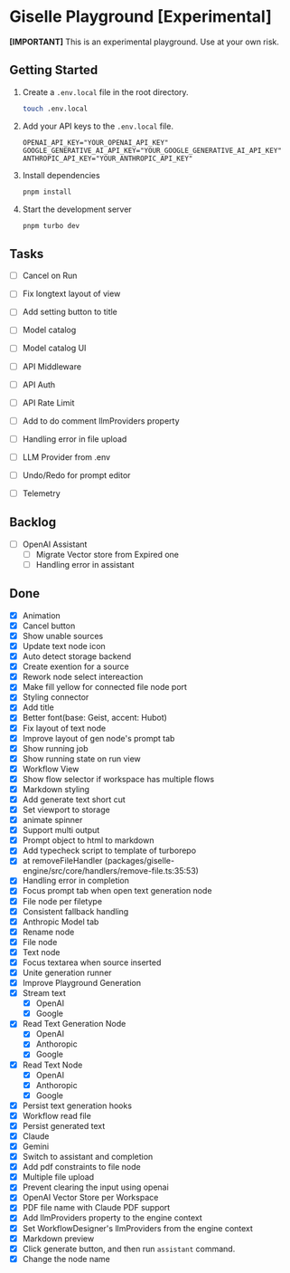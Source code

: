 # Giselle Playground [Experimental]

**[IMPORTANT]** This is an experimental playground. Use at your own risk.

## Getting Started

1. Create a `.env.local` file in the root directory.

    ```sh
    touch .env.local
    ```

2. Add your API keys to the `.env.local` file.

    ```.env
    OPENAI_API_KEY="YOUR_OPENAI_API_KEY"
    GOOGLE_GENERATIVE_AI_API_KEY="YOUR_GOOGLE_GENERATIVE_AI_API_KEY"
    ANTHROPIC_API_KEY="YOUR_ANTHROPIC_API_KEY"
    ```
3. Install dependencies

    ```sh
    pnpm install
    ```

4. Start the development server

    ```sh
    pnpm turbo dev
    ```

## Tasks

- [ ] Cancel on Run
- [ ] Fix longtext layout of view
- [ ] Add setting button to title
- [ ] Model catalog
- [ ] Model catalog UI
- [ ] API Middleware
- [ ] API Auth
- [ ] API Rate Limit
- [ ] Add to do comment llmProviders property
- [ ] Handling error in file upload
- [ ] LLM Provider from .env
- [ ] Undo/Redo for prompt editor
- [ ] Telemetry


## Backlog

- [ ] OpenAI Assistant
  - [ ] Migrate Vector store from Expired one
  - [ ] Handling error in assistant

## Done

- [x] Animation
- [x] Cancel button
- [x] Show unable sources
- [x] Update text node icon
- [x] Auto detect storage backend
- [x] Create exention for a source
- [x] Rework node select intereaction
- [x] Make fill yellow for connected file node port
- [x] Styling connector
- [x] Add title
- [x] Better font(base: Geist, accent: Hubot)
- [x] Fix layout of text node
- [x] Improve layout of gen node's prompt tab
- [x] Show running job
- [x] Show running state on run view
- [x] Workflow View
- [x] Show flow selector if workspace has multiple flows
- [x] Markdown styling
- [x] Add generate text short cut
- [x] Set viewport to storage
- [x] animate spinner
- [x] Support multi output
- [x] Prompt object to html to markdown
- [x] Add typecheck script to template of turborepo
- [x] at removeFileHandler (packages/giselle-engine/src/core/handlers/remove-file.ts:35:53)
- [x] Handling error in completion
- [x] Focus prompt tab when open text generation node
- [x] File node per filetype
- [x] Consistent fallback handling
- [x] Anthropic Model tab
- [x] Rename node
- [x] File node
- [x] Text node
- [x] Focus textarea when source inserted
- [x] Unite generation runner
- [x] Improve Playground Generation
- [x] Stream text
  - [x] OpenAI
  - [x] Google
- [x] Read Text Generation Node
  - [x] OpenAI
  - [x] Anthoropic
  - [x] Google
- [x] Read Text Node
  - [x] OpenAI
  - [x] Anthoropic
  - [x] Google
- [x] Persist text generation hooks
- [x] Workflow read file
- [x] Persist generated text
- [x] Claude
- [x] Gemini
- [x] Switch to assistant and completion
- [x] Add pdf constraints to file node
- [x] Multiple file upload
- [x] Prevent clearing the input using openai
- [x] OpenAI Vector Store per Workspace
- [x] PDF file name with Claude PDF support
- [x] Add llmProviders property to the engine context
- [x] Set WorkflowDesigner's llmProviders from the engine context
- [x] Markdown preview
- [x] Click generate button, and then run `assistant` command.
- [x] Change the node name
